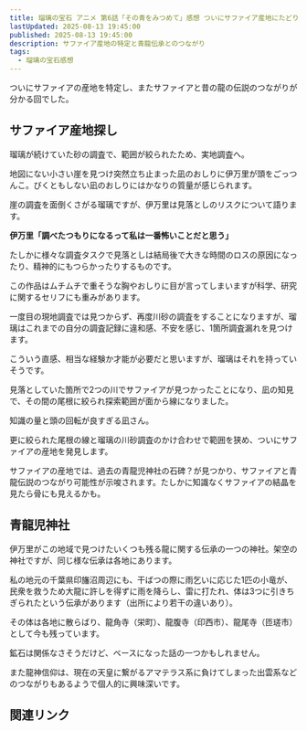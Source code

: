 ```yaml
---
title: 瑠璃の宝石 アニメ 第6話「その青をみつめて」感想 ついにサファイア産地にたどり着く
lastUpdated: 2025-08-13 19:45:00
published: 2025-08-13 19:45:00
description: サファイア産地の特定と青龍伝承とのつながり
tags:
  - 瑠璃の宝石感想
---
```

ついにサファイアの産地を特定し、またサファイアと昔の龍の伝説のつながりが分かる回でした。

## サファイア産地探し

瑠璃が続けていた砂の調査で、範囲が絞られたため、実地調査へ。

地図にない小さい崖を見つけ突然立ち止まった凪のおしりに伊万里が頭をごっつんこ。びくともしない凪のおしりにはかなりの質量が感じられます。

崖の調査を面倒くさがる瑠璃ですが、伊万里は見落としのリスクについて語ります。

**伊万里「調べたつもりになるって私は一番怖いことだと思う」**

たしかに様々な調査タスクで見落としは結局後で大きな時間のロスの原因になったり、精神的にもつらかったりするものです。

この作品はムチムチで重そうな胸やおしりに目が言ってしまいますが科学、研究に関するセリフにも重みがあります。

一度目の現地調査では見つからず、再度川砂の調査をすることになりますが、瑠璃はこれまでの自分の調査記録に違和感、不安を感じ、1箇所調査漏れを見つけます。

こういう直感、相当な経験か才能が必要だと思いますが、瑠璃はそれを持っていそうです。

見落としていた箇所で2つの川でサファイアが見つかったことになり、凪の知見で、その間の尾根に絞られ探索範囲が面から線になりました。

知識の量と頭の回転が良すぎる凪さん。

更に絞られた尾根の線と瑠璃の川砂調査のかけ合わせで範囲を狭め、ついにサファイアの産地を発見します。

サファイアの産地では、過去の青龍児神社の石碑？が見つかり、サファイアと青龍伝説のつながり可能性が示唆されます。たしかに知識なくサファイアの結晶を見たら骨にも見えるかも。

## 青龍児神社

伊万里がこの地域で見つけたいくつも残る龍に関する伝承の一つの神社。架空の神社ですが、同じ様な伝承は各地にあります。

私の地元の千葉県印旛沼周辺にも、干ばつの際に雨乞いに応じた1匹の小竜が、民衆を救うため大龍に許しを得ずに雨を降らし、雷に打たれ、体は3つに引きちぎられたという伝承があります（出所により若干の違いあり）。

その体は各地に散らばり、龍角寺（栄町）、龍腹寺（印西市）、龍尾寺（匝瑳市）として今も残っています。

鉱石は関係なさそうだけど、ベースになった話の一つかもしれません。

また龍神信仰は、現在の天皇に繋がるアマテラス系に負けてしまった出雲系などのつながりもあるようで個人的に興味深いです。


## 関連リンク
<!--@include: ../parts/ruri-link.md-->
